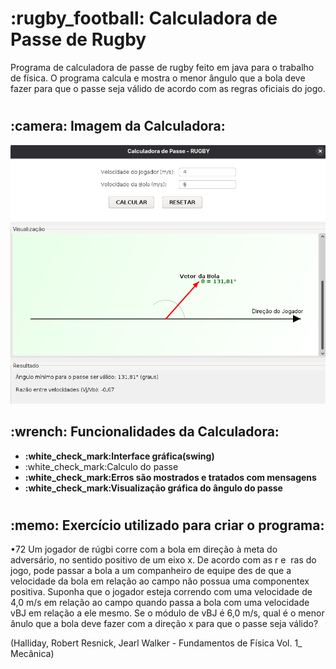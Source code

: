<h1><strong>:rugby_football: Calculadora de Passe de Rugby</strong></h1>

Programa de calculadora de passe de rugby feito em java para o trabalho de física. O programa calcula e mostra o menor ângulo que a bola deve fazer para que o passe seja válido de acordo com as regras oficiais do jogo.
#

<h2>:camera: Imagem da Calculadora:</h2>

![Imagem da Calculadora](calculadora.png)


<h2><strong>:wrench: Funcionalidades da Calculadora:</strong></h2>
<ul>
  <li><strong>:white_check_mark:Interface gráfica(swing)</strong></li>
  <li><strong></strong>:white_check_mark:Calculo do passe</strong></li>
  <li><strong>:white_check_mark:Erros são mostrados e tratados com mensagens</strong></li>
  <li><strong>:white_check_mark:Visualização gráfica do ângulo do passe</strong></li>
  </ul>
  
#

<h2><strong>:memo: Exercício utilizado para criar o programa:</strong></h2>
•72 Um jogador de rúgbi corre com a bola em direção à meta do
adversário, no sentido positivo de um eixo x. De acordo com as r e ­
ras do jogo, pode passar a bola a um companheiro de equipe des­
de que a velocidade da bola em relação ao campo não possua uma
componentex positiva. Suponha que o jogador esteja correndo com
uma velocidade de 4,0 m/s em relação ao campo quando passa a
bola com uma velocidade vBJ em relação a ele mesmo. Se o módulo
de vBJ é 6,0 m/s, qual é o menor ânulo que a bola deve fazer com
a direção x para que o passe seja válido?


(Halliday, Robert Resnick, Jearl Walker - Fundamentos de Física Vol. 1_ Mecânica)

